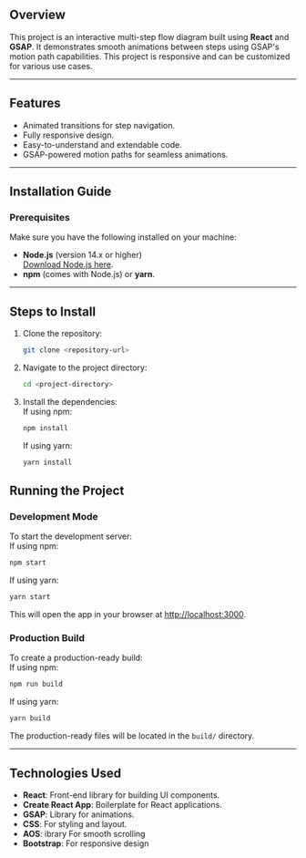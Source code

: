 ## Overview

This project is an interactive multi-step flow diagram built using **React** and **GSAP**. It demonstrates smooth animations between steps using GSAP's motion path capabilities. This project is responsive and can be customized for various use cases.

---

## Features

- Animated transitions for step navigation.
- Fully responsive design.
- Easy-to-understand and extendable code.
- GSAP-powered motion paths for seamless animations.

---

## Installation Guide

### Prerequisites

Make sure you have the following installed on your machine:

- **Node.js** (version 14.x or higher)  
  [Download Node.js here](https://nodejs.org/).
- **npm** (comes with Node.js) or **yarn**.

---

## Steps to Install

1. Clone the repository:

   ```bash
   git clone <repository-url>
   ```

2. Navigate to the project directory:

   ```bash
   cd <project-directory>
   ```

3. Install the dependencies:  
   If using npm:
   ```bash
   npm install
   ```
   If using yarn:
   ```bash
   yarn install
   ```

## Running the Project

### Development Mode

To start the development server:  
If using npm:

```bash
npm start
```

If using yarn:

```bash
yarn start
```

This will open the app in your browser at [http://localhost:3000](http://localhost:3000).

### Production Build

To create a production-ready build:  
If using npm:

```bash
npm run build
```

If using yarn:

```bash
yarn build
```

The production-ready files will be located in the `build/` directory.

---


## Technologies Used

- **React**: Front-end library for building UI components.
- **Create React App**: Boilerplate for React applications.
- **GSAP**: Library for animations.
- **CSS**: For styling and layout.
- **AOS**: ibrary  For smooth scrolling
- **Bootstrap**: For responsive design

